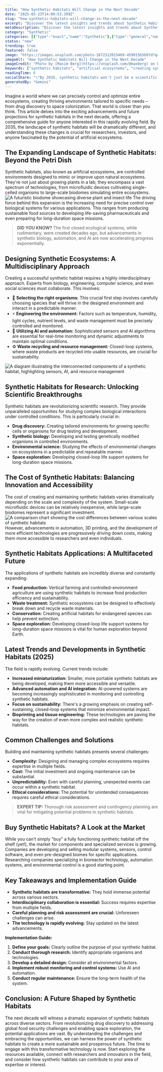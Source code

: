 ```yaml
---
title: "How Synthetic Habitats Will Change in the Next Decade"
date: "2025-03-23T14:09:53.399Z"
slug: "how-synthetic-habitats-will-change-in-the-next-decade"
excerpt: "Discover the latest insights and trends about Synthetic Habitats. This comprehensive guide covers everything you need to know about Synthetic Habitats in 2025."
metaDescription: "Discover the latest insights and trends about Synthetic Habitats. This comprehensive guide covers everything you need to know about Synthetic Habitats in 2..."
category: "Synthetic"
categories: [{"type":"exact","name":"Synthetic"},{"type":"general","name":"Environmental Science"},{"type":"medium","name":"Bioengineering"},{"type":"specific","name":"Closed-Loop Ecosystems"},{"type":"niche","name":"Microalgae Cultivation"}]
status: "new"
trending: true
featured: false
image: "https://images.unsplash.com/photo-1672312015469-459015b5b97d?q=85&w=1200&fit=max&fm=webp&auto=compress"
imageAlt: "How Synthetic Habitats Will Change in the Next Decade"
imageCredit: "Photo by [Maxim Berg](https://unsplash.com/@maxberg) on Unsplash"
keywords: ["synthetic habitats", "artificial ecosystems", "creating synthetic habitats", "synthetic biology habitats", "cost of synthetic habitats", "buy synthetic habitats", "benefits of synthetic habitats", "synthetic habitats for research", "designing synthetic ecosystems", "synthetic habitats applications"]
readingTime: 6
socialShare: "\"By 2035, synthetic habitats won't just be a scientific curiosity; they'll be integral to solving global challenges, from food security to space exploration.  Prepare for a future shaped by controlled ecosystems.\""
generatedBy: "Gemini"
---
```




Imagine a world where we can precisely control and optimize entire ecosystems, creating thriving environments tailored to specific needs – from drug discovery to space colonization.  That world is closer than you think. This article delves into the exciting advancements and future projections for synthetic habitats in the next decade, offering a comprehensive guide for anyone interested in this rapidly evolving field.  By 2035, the landscape of synthetic habitats will be dramatically different, and understanding these changes is crucial for researchers, investors, and anyone fascinated by the potential of artificial ecosystems.

## The Expanding Landscape of Synthetic Habitats: Beyond the Petri Dish

Synthetic habitats, also known as artificial ecosystems, are controlled environments designed to mimic or improve upon natural ecosystems.  They're not just about growing plants in a lab; they encompass a vast spectrum of technologies, from microfluidic devices cultivating single-celled organisms to large-scale biodomes simulating entire ecosystems.  ![A futuristic biodome showcasing diverse plant and insect life](https://images.unsplash.com/photo-1451187580459-43490279c0fa?q=85&w=1200&fit=max&fm=webp&auto=compress)  The driving force behind this expansion is the increasing need for precise control over biological systems for various applications. This ranges from producing sustainable food sources to developing life-saving pharmaceuticals and even preparing for long-duration space missions.

> **DID YOU KNOW?**  The first closed ecological systems, while rudimentary, were created decades ago, but advancements in synthetic biology, automation, and AI are now accelerating progress exponentially.

## Designing Synthetic Ecosystems: A Multidisciplinary Approach

Creating a successful synthetic habitat requires a highly interdisciplinary approach.  Experts from biology, engineering, computer science, and even social sciences must collaborate.  This involves:

* 🔑 **Selecting the right organisms:** This crucial first step involves carefully choosing species that will thrive in the designed environment and interact in a predictable manner.
* ⚡ **Engineering the environment:**  Factors such as temperature, humidity, light cycles, nutrient levels, and waste management must be precisely controlled and monitored.
* 🤖 **Utilizing AI and automation:**  Sophisticated sensors and AI algorithms are essential for real-time monitoring and dynamic adjustments to maintain optimal conditions.
* ♻️ **Waste recycling and resource management:**  Closed-loop systems, where waste products are recycled into usable resources, are crucial for sustainability.

![A diagram illustrating the interconnected components of a synthetic habitat, highlighting sensors, AI, and resource management](https://images.unsplash.com/photo-1484417894907-623942c8ee29?q=85&w=1200&fit=max&fm=webp&auto=compress)

## Synthetic Habitats for Research: Unlocking Scientific Breakthroughs

Synthetic habitats are revolutionizing scientific research.  They provide unparalleled opportunities for studying complex biological interactions under controlled conditions.  This is particularly crucial in:

* **Drug discovery:**  Creating tailored environments for growing specific cells or organisms for drug testing and development.
* **Synthetic biology:**  Developing and testing genetically modified organisms in controlled environments.
* **Environmental science:**  Studying the effects of environmental changes on ecosystems in a predictable and repeatable manner.
* **Space exploration:**  Developing closed-loop life support systems for long-duration space missions.

## The Cost of Synthetic Habitats: Balancing Innovation and Accessibility

The cost of creating and maintaining synthetic habitats varies dramatically depending on the scale and complexity of the system.  Small-scale microfluidic devices can be relatively inexpensive, while large-scale biodomes represent a significant investment.  ![A comparison chart showing the cost differences between various scales of synthetic habitats](https://images.unsplash.com/photo-1517976487492-5750f3195933?q=85&w=1200&fit=max&fm=webp&auto=compress)  However, advancements in automation, 3D printing, and the development of more efficient technologies are progressively driving down costs, making them more accessible to researchers and even individuals.

##  Synthetic Habitats Applications: A Multifaceted Future

The applications of synthetic habitats are incredibly diverse and constantly expanding:

* **Food production:**  Vertical farming and controlled-environment agriculture are using synthetic habitats to increase food production efficiency and sustainability.
* **Waste treatment:**  Synthetic ecosystems can be designed to effectively break down and recycle waste materials.
* **Conservation:**  Creating artificial habitats for endangered species can help prevent extinction.
* **Space exploration:**  Developing closed-loop life support systems for long-duration space missions is vital for human exploration beyond Earth.

## Latest Trends and Developments in Synthetic Habitats (2025)

The field is rapidly evolving.  Current trends include:

* **Increased miniaturization:**  Smaller, more portable synthetic habitats are being developed, making them more accessible and versatile.
* **Advanced automation and AI integration:**  AI-powered systems are becoming increasingly sophisticated in monitoring and controlling synthetic habitats.
* **Focus on sustainability:**  There's a growing emphasis on creating self-sustaining, closed-loop systems that minimize environmental impact.
* **Bioprinting and tissue engineering:**  These technologies are paving the way for the creation of even more complex and realistic synthetic habitats.

## Common Challenges and Solutions

Building and maintaining synthetic habitats presents several challenges:

* **Complexity:**  Designing and managing complex ecosystems requires expertise in multiple fields.
* **Cost:**  The initial investment and ongoing maintenance can be substantial.
* **Unpredictability:**  Even with careful planning, unexpected events can occur within a synthetic habitat.
* **Ethical considerations:**  The potential for unintended consequences requires careful ethical considerations.

> **EXPERT TIP:**  Thorough risk assessment and contingency planning are vital for mitigating potential problems in synthetic habitats.

##  Buy Synthetic Habitats? A Look at the Market

While you can't simply "buy" a fully functioning synthetic habitat off the shelf (yet!), the market for components and specialized services is growing. Companies are developing and selling modular systems, sensors, control software, and even pre-designed biomes for specific applications.  Researching companies specializing in bioreactor technology, automation systems, and environmental control is a good starting point.

## Key Takeaways and Implementation Guide

* **Synthetic habitats are transformative:** They hold immense potential across various sectors.
* **Interdisciplinary collaboration is essential:** Success requires expertise from multiple fields.
* **Careful planning and risk assessment are crucial:**  Unforeseen challenges can arise.
* **The technology is rapidly evolving:**  Stay updated on the latest advancements.

**Implementation Guide:**

1. **Define your goals:** Clearly outline the purpose of your synthetic habitat.
2. **Conduct thorough research:**  Identify appropriate organisms and technologies.
3. **Develop a detailed design:**  Consider all environmental factors.
4. **Implement robust monitoring and control systems:**  Use AI and automation.
5. **Conduct regular maintenance:**  Ensure the long-term health of the system.

## Conclusion: A Future Shaped by Synthetic Habitats

The next decade will witness a dramatic expansion of synthetic habitats across diverse sectors.  From revolutionizing drug discovery to addressing global food security challenges and enabling space exploration, the potential applications are vast.  By understanding the challenges and embracing the opportunities, we can harness the power of synthetic habitats to create a more sustainable and prosperous future.  The time to engage with this transformative technology is now.  Start exploring the resources available, connect with researchers and innovators in the field, and consider how synthetic habitats can contribute to your area of expertise or interest.



